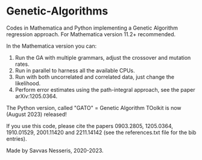 # Genetic-Algorithms
Codes in Mathematica and Python implementing a Genetic Algorithm regression approach. For Mathematica version 11.2+ recommended.

In the Mathematica version you can:
1) Run the GA with multiple grammars, adjust the crossover and mutation rates.
2) Run in parallel to harness all the available CPUs.
3) Run with both uncorrelated and correlated data, just change the likelihood.
4) Perform error estimates using the path-integral approach, see the paper arXiv:1205.0364.

The Python version, called "GATO" = Genetic Algorithm TOolkit is now (August 2023) released!

If you use this code, please cite the papers 0903.2805, 1205.0364, 1910.01529, 2001.11420 and 2211.14142 (see the references.txt file for the bib entries).

Made by Savvas Nesseris, 2020-2023.
